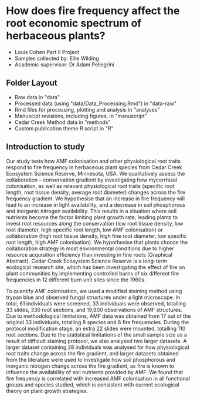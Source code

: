 # How does fire frequency affect the root economic spectrum of herbaceous plants?

- Louis Cohen Part II Project
- Samples collected by: Ellie Wilding
- Academic supervisor: Dr Adam Pellegrini

## Folder Layout
- Raw data in "data"
- Processed data (using "data/Data_Processing.Rmd") in "data-raw"
- Rmd files for processing, plotting and analysis in "analyses"
- Manuscipt revisions, including figures, in "manuscript"
- Cedar Creek Method data in "methods"
- Custom publication theme R script in "R"



## Introduction to study
Our study tests how AMF colonisation and other physiological root traits respond to fire frequency in herbaceous plant species from Cedar Creek Ecosystem Science Reserve, Minnesota, USA. We qualitatively assess the collaboration – conservation gradient by investigating how mycorrhizal colonisation, as well as relevant physiological root traits (specific root length, root tissue density, average root diameter) changes across the fire frequency gradient. We hypothesise that an increase in fire frequency will lead to an increase in light availability, and a decrease in soil phosphorous and inorganic nitrogen availability. This results in a situation where soil nutrients become the factor limiting plant growth rate, leading plants to invest root resources along the conservation (low root tissue density, low root diameter, high specific root length, low AMF colonisation) or collaboration (high root tissue density, high fine root diameter, low specific root length, high AMF colonisation). We hypothesise that plants choose the collaboration strategy in most environmental conditions due to higher resource acquisition efficiency than investing in fine roots (Graphical Abstract). Cedar Creek Ecosystem Science Reserve is a long-term ecological research site, which has been investigating the effect of fire on plant communities by implementing controlled burns of six different fire frequencies in 12 different burn unit sites since the 1960s. 

To quantify AMF colonisation, we used a modified staining method using trypan blue and observed fungal structures under a light microscope. In total, 61 individuals were screened, 33 individuals were observed, totalling 33 slides, 330 root sections, and 19,800 observations of AMF structures. Due to methodological limitations, AMF data was obtained from 17 out of the original 33 individuals, totalling 8 species and 6 fire frequencies. During the protocol modification stage, an extra 22 slides were mounted, totalling 110 root sections. Due to the statistical limitations of the small sample size as a result of difficult staining protocol, we also analysed two larger datasets. A larger dataset containing 28 individuals was analysed for how physiological root traits change across the fire gradient, and larger datasets obtained from the literature were used to investigate how soil phosphorous and inorganic nitrogen change across the fire gradient, as fire is known to influence the availability of soil nutrients provided by AMF. We found that fire frequency is correlated with increased AMF colonisation in all functional groups and species studied, which is consistent with current ecological theory on plant growth strategies.
